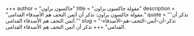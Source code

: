 +++
author = "جاكسون براون"
title = "مقولة جاكسون براون"
description = "مقولة جاكسون براون: تذكر أن أثمن التحف هم الأصدقاء القدامى."
quote = '''تذكر أن أثمن التحف هم الأصدقاء القدامى.''' 
slug = "تذكر-أن-أثمن-التحف-هم-الأصدقاء-القدامى"
+++
تذكر أن أثمن التحف هم الأصدقاء القدامى.
